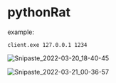 # pythonRat

example:

```
client.exe 127.0.0.1 1234
```



![Snipaste_2022-03-20_18-40-45](https://user-images.githubusercontent.com/88264212/159173875-4faa4905-b536-45cd-9a95-e2f4d8e6d648.png)


![Snipaste_2022-03-21_00-36-57](https://user-images.githubusercontent.com/88264212/159173879-319273fa-93d4-4043-8350-c909dc73eec9.png)
